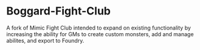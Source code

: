 # Boggard-Fight-Club
A fork of Mimic Fight Club intended to expand on existing functionality by increasing the ability for GMs to create custom monsters, add and manage abilites, and export to Foundry.
